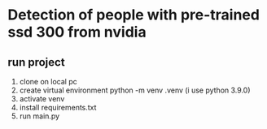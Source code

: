 # Detection of people with pre-trained ssd 300 from nvidia
## run project
1. clone on local pc
2. create virtual environment python -m venv .venv (i use python 3.9.0)
3. activate venv
4. install requirements.txt
5. run main.py
